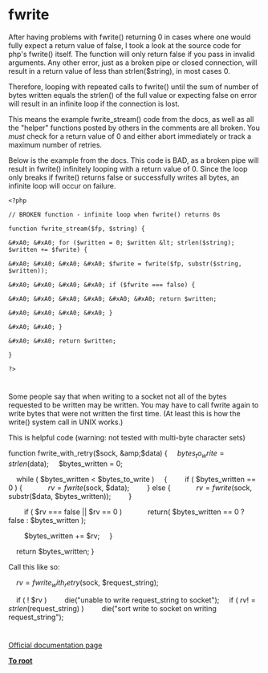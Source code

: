 # fwrite





After having problems with fwrite() returning 0 in cases where one would fully expect a return value of false, I took a look at the source code for php&apos;s fwrite() itself. The function will only return false if you pass in invalid arguments. Any other error, just as a broken pipe or closed connection, will result in a return value of less than strlen($string), in most cases 0.



Therefore, looping with repeated calls to fwrite() until the sum of number of bytes written equals the strlen() of the full value or expecting false on error will result in an infinite loop if the connection is lost.



This means the example fwrite_stream() code from the docs, as well as all the &quot;helper&quot; functions posted by others in the comments are all broken. You *must* check for a return value of 0 and either abort immediately or track a maximum number of retries.



Below is the example from the docs. This code is BAD, as a broken pipe will result in fwrite() infinitely looping with a return value of 0. Since the loop only breaks if fwrite() returns false or successfully writes all bytes, an infinite loop will occur on failure.





```
<?php

// BROKEN function - infinite loop when fwrite() returns 0s

function fwrite_stream($fp, $string) {

&#xA0; &#xA0; for ($written = 0; $written &lt; strlen($string); $written += $fwrite) {

&#xA0; &#xA0; &#xA0; &#xA0; $fwrite = fwrite($fp, substr($string, $written));

&#xA0; &#xA0; &#xA0; &#xA0; if ($fwrite === false) {

&#xA0; &#xA0; &#xA0; &#xA0; &#xA0; &#xA0; return $written;

&#xA0; &#xA0; &#xA0; &#xA0; }

&#xA0; &#xA0; }

&#xA0; &#xA0; return $written;

}

?>
```



  

#



Some people say that when writing to a socket not all of the bytes requested to be written may be written. You may have to call fwrite again to write bytes that were not written the first time. (At least this is how the write() system call in UNIX works.)

This is helpful code (warning: not tested with multi-byte character sets)

function fwrite_with_retry($sock, &amp;$data)
{
&#xA0; &#xA0; $bytes_to_write = strlen($data);
&#xA0; &#xA0; $bytes_written = 0;

&#xA0; &#xA0; while ( $bytes_written &lt; $bytes_to_write )
&#xA0; &#xA0; {
&#xA0; &#xA0; &#xA0; &#xA0; if ( $bytes_written == 0 ) {
&#xA0; &#xA0; &#xA0; &#xA0; &#xA0; &#xA0; $rv = fwrite($sock, $data);
&#xA0; &#xA0; &#xA0; &#xA0; } else {
&#xA0; &#xA0; &#xA0; &#xA0; &#xA0; &#xA0; $rv = fwrite($sock, substr($data, $bytes_written));
&#xA0; &#xA0; &#xA0; &#xA0; }

&#xA0; &#xA0; &#xA0; &#xA0; if ( $rv === false || $rv == 0 )
&#xA0; &#xA0; &#xA0; &#xA0; &#xA0; &#xA0; return( $bytes_written == 0 ? false : $bytes_written );

&#xA0; &#xA0; &#xA0; &#xA0; $bytes_written += $rv;
&#xA0; &#xA0; }

&#xA0; &#xA0; return $bytes_written;
}

Call this like so:

&#xA0; &#xA0; $rv = fwrite_with_retry($sock, $request_string);

&#xA0; &#xA0; if ( ! $rv )
&#xA0; &#xA0; &#xA0; &#xA0; die(&quot;unable to write request_string to socket&quot;);
&#xA0; &#xA0; if ( $rv != strlen($request_string) )
&#xA0; &#xA0; &#xA0; &#xA0; die(&quot;sort write to socket on writing request_string&quot;);

  

#

[Official documentation page](https://www.php.net/manual/en/function.fwrite.php)

**[To root](/README.md)**